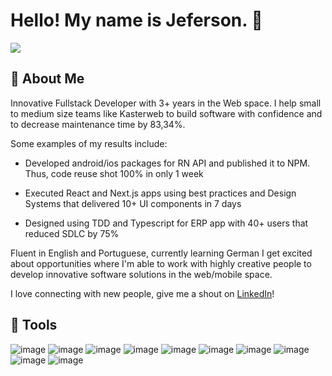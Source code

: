 # Hello! My name is Jeferson. 🧔
![](https://komarev.com/ghpvc/?username=codeLearnerrr&color=blue)

## 🚀 About Me

Innovative Fullstack Developer with 3+ years in the Web space. I help small to medium size teams like Kasterweb to build software with confidence and to decrease maintenance time by 83,34%.

Some examples of my results include:

- Developed android/ios packages for RN API and published it to NPM. Thus, code reuse shot 100% in only 1 week

- Executed React and Next.js apps using best practices and Design Systems that delivered 10+ UI components in 7 days

- Designed using TDD and Typescript for ERP app with 40+ users that reduced SDLC by 75%

Fluent in English and Portuguese, currently learning German
I get excited about opportunities where I'm able to work with highly creative people to develop innovative software solutions in the web/mobile space.

I love connecting with new people, give me a shout on [LinkedIn](https://www.linkedin.com/in/jeferson-eiji/)!

## 🧰 Tools 
![image](https://img.shields.io/badge/React_Native-20232A?style=for-the-badge&logo=react&logoColor=61DAFB)
![image](https://img.shields.io/badge/React-20232A?style=for-the-badge&logo=react&logoColor=61DAFB)
![image](https://img.shields.io/badge/next.js-000000?style=for-the-badge&logo=nextdotjs&logoColor=white)
![image](https://img.shields.io/badge/TypeScript-007ACC?style=for-the-badge&logo=typescript&logoColor=white)
![image](https://img.shields.io/badge/Android-3DDC84?style=for-the-badge&logo=android&logoColor=white)
![image](https://img.shields.io/badge/iOS-000000?style=for-the-badge&logo=ios&logoColor=white)
![image](https://img.shields.io/badge/Realm-39477F?style=for-the-badge&logo=realm&logoColor=white)
![image](https://img.shields.io/badge/Figma-F24E1E?style=for-the-badge&logo=figma&logoColor=white)
![image](https://img.shields.io/badge/Node.js-339933?style=for-the-badge&logo=nodedotjs&logoColor=white)
![image](https://img.shields.io/badge/Jest-C21325?style=for-the-badge&logo=jest&logoColor=white)

<!---
codeLearnerrr/codeLearnerrr is a ✨ special ✨ repository because its `README.md` (this file) appears on your GitHub profile.
You can click the Preview link to take a look at your changes.
--->

